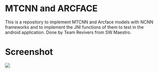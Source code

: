 # MTCNN and ARCFACE

This is a repository to implement MTCNN and Arcface models with NCNN frameworks and to implement the JNI functions of them to test in the android application.
Done by Team Revivers from SW Maestro.

# Screenshot
![](example.png)

